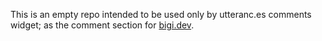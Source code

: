 This is an empty repo intended to be used only by utteranc.es comments widget; as the comment section for [bigi.dev](https://bigi.dev).

